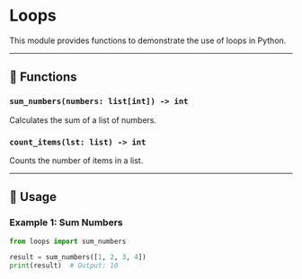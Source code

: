 # Loops

This module provides functions to demonstrate the use of loops in Python.

---

## 📝 Functions

### `sum_numbers(numbers: list[int]) -> int`
Calculates the sum of a list of numbers.

### `count_items(lst: list) -> int`
Counts the number of items in a list.

---

## 🚀 Usage

### Example 1: Sum Numbers
```python
from loops import sum_numbers

result = sum_numbers([1, 2, 3, 4])
print(result)  # Output: 10